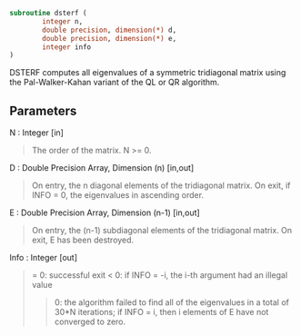 ```fortran
subroutine dsterf (
		integer n,
		double precision, dimension(*) d,
		double precision, dimension(*) e,
		integer info
)
```

 DSTERF computes all eigenvalues of a symmetric tridiagonal matrix
 using the Pal-Walker-Kahan variant of the QL or QR algorithm.

## Parameters
N : Integer [in]
> The order of the matrix.  N >= 0.

D : Double Precision Array, Dimension (n) [in,out]
> On entry, the n diagonal elements of the tridiagonal matrix.
> On exit, if INFO = 0, the eigenvalues in ascending order.

E : Double Precision Array, Dimension (n-1) [in,out]
> On entry, the (n-1) subdiagonal elements of the tridiagonal
> matrix.
> On exit, E has been destroyed.

Info : Integer [out]
> = 0:  successful exit
> < 0:  if INFO = -i, the i-th argument had an illegal value
> > 0:  the algorithm failed to find all of the eigenvalues in
> a total of 30*N iterations; if INFO = i, then i
> elements of E have not converged to zero.

